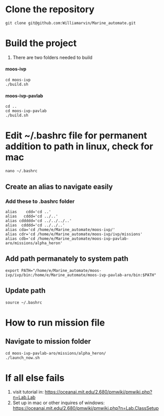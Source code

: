 # Clone the repository
```
git clone git@github.com:Williamarvin/Marine_automate.git
```

# Build the project
1. There are two folders needed to build
 
#### moos-ivp
```
cd moos-ivp
./build.sh
```

#### moos-ivp-pavlab
```
cd ..
cd moos-ivp-pavlab
./build.sh
```

# Edit ~/.bashrc file for permanent addition to path in linux, check for mac
```
nano ~/.bashrc
```

## Create an alias to navigate easily
### Add these to .bashrc folder
```
alias    cdd='cd ..'
alias   cddd='cd ../..'
alias cddddd='cd ../../../..'
alias  cdddd='cd ../../..'
alias cda='cd /home/e/Marine_automate/moos-ivp/'
alias cdr='cd /home/e/Marine_automate/moos-ivp/ivp/missions'
alias cdb='cd /home/e/Marine_automate/moos-ivp-pavlab-aro/missions/alpha_heron'
```

## Add path permanately to system path
```
export PATH="/home/e/Marine_automate/moos-ivp/ivp/bin:/home/e/Marine_automate/moos-ivp-pavlab-aro/bin:$PATH"
```

## Update path
```
source ~/.bashrc
```

# How to run mission file
## Navigate to mission folder

```
cd moos-ivp-pavlab-aro/missions/alpha_heron/
./launch_now.sh
```

# If all else fails
1. visit tutorial in: https://oceanai.mit.edu/2.680/pmwiki/pmwiki.php?n=Lab.Lab
2. Set up in mac or other inquires of windows: https://oceanai.mit.edu/2.680/pmwiki/pmwiki.php?n=Lab.ClassSetup